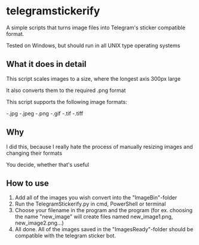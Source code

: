 # telegramstickerify
A simple scripts that turns image files into Telegram's sticker compatible format.

Tested on Windows, but should run in all UNIX type operating systems

## What it does in detail
This script scales images to a size, where the longest axis 300px large

It also converts them to the required .png format

This script supports the following image formats:

-.jpg
-.jpeg
-.png
-.gif
-.tif
-.tiff

## Why
I did this, because I really hate the process of manually resizing images and changing their formats

You decide, whether that's useful

## How to use

1. Add all of the images you wish convert into the "ImageBin"-folder
2. Run the TelegramStickerify.py in cmd, PowerShell or terminal
3. Choose your filename in the program and the program (for ex. choosing the name "new_image" will create files named new_image1.png, new_image2.png...)
4. All done. All of the images saved in the "ImagesReady"-folder should be compatible with the telegram sticker bot.
